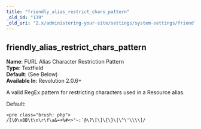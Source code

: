 ```yaml
---
title: "friendly_alias_restrict_chars_pattern"
_old_id: "139"
_old_uri: "2.x/administering-your-site/settings/system-settings/friendly_alias_restrict_chars_pattern"
---
```


friendly\_alias\_restrict\_chars\_pattern
-----------------------------------------

**Name**: FURL Alias Character Restriction Pattern   
**Type**: Textfield   
**Default**: (See Below)   
**Available In**: Revolution 2.0.6+

A valid RegEx pattern for restricting characters used in a Resource alias.

Default:

```
<pre class="brush: php">
/[\0\x0B\t\n\r\f\a&=+%#<>"~:`@\?\[\]\{\}\|\^\'\\\\]/

```